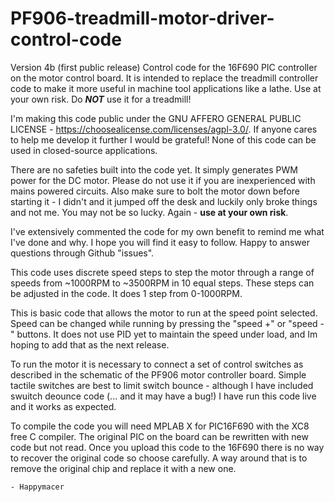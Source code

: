 # PF906-treadmill-motor-driver-control-code

Version 4b (first public release) Control code for the 16F690 PIC controller on the motor control board.  It is intended to replace the treadmill controller code to make it more useful in machine tool applications like a lathe. Use at your own risk. Do ***NOT*** use it for a treadmill!

I'm making this code public under the GNU AFFERO GENERAL PUBLIC LICENSE - https://choosealicense.com/licenses/agpl-3.0/.  If anyone cares to help me develop it further I would be grateful!  None of this code can be used in closed-source applications.

There are no safeties built into the code yet.  It simply generates PWM power for the DC motor.  Please do not use it if you are inexperienced with mains powered circuits. Also make sure to bolt the motor down before starting it - I didn't and it jumped off the desk and luckily only broke things and not me.  You may not be so lucky.  Again - **use at your own risk**.

I've extensively commented the code for my own benefit to remind me what I've done and why.  I hope you will find it easy to follow.  Happy to answer questions through Github "issues".

This code uses discrete speed steps to step the motor through a range of speeds from ~1000RPM to ~3500RPM in 10 equal steps.  These steps can be adjusted in the code. It does 1 step from 0-1000RPM.

This is basic code that allows the motor to run at the speed point selected.  Speed can be changed while running by pressing the "speed +" or "speed -" buttons.  It does not use PID yet to maintain the speed under load, and Im hoping to add that as the next release.

To run the motor it is necessary to connect a set of control switches as described in the schematic of the PF906 motor controller board.  Simple tactile switches are best to limit switch bounce - although I have included swuitch deounce code (... and it may have a bug!) I have run this code live and it works as expected.

To compile the code you will need MPLAB X for PIC16F690 with the XC8 free C compiler.  The original PIC on the board can be rewritten with new code but not read.  Once you upload this code to the 16F690 there is no way to recover the original code so choose carefully.  A way around that is to remove the original chip and replace it with a new one. 



```- Happymacer ```
 

